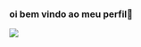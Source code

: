### oi bem vindo ao meu perfil🎀

![](https://media1.tenor.com/m/I9lGl3t3vI0AAAAd/t3amolioti-t3ddy.gif)
